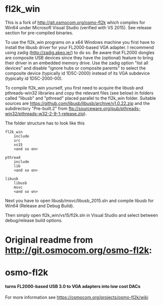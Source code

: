 fl2k_win
===========
This is a fork of http://git.osmocom.org/osmo-fl2k which compiles for Win64 under Microsoft Visual Studio (verified with VS 2015). See release section for pre-compiled binaries.

To use the fl2k_win programs on a x64 Windows machine you first have to install the libusb driver for your FL2000-based VGA adapter. I recommend using zadig (http://zadig.akeo.ie/) to do so. Be aware that FL2000 dongles are composite USB devices since they have the (optional) feature to bring their driver in an embedded memory drive. Use the zadig option "list all devices” and disable "ignore hubs or composite parents" to select the composite device (typically id 1D5C-2000) instead of its VGA subdevice (typically id 1D5C-2000-00).

To compile fl2k_win yourself, you first need to acquire the libusb and pthreads-win32 libraries and copy the relevant files (see below) in folders called "libusb" and "pthread" placed parallel to the fl2k_win folder. Suitable sources are https://github.com/libusb/libusb/archive/v1.0.22.zip and the subdirectory "Pre-built.2" from ftp://sourceware.org/pub/pthreads-win32/pthreads-w32-2-9-1-release.zip). 

The folder structure has to look like this

    fl2k_win
        include
        src
        vs15
        <and so on>
    
    pthread
        include
        lib
        <and so on>
	
    libusb
        libusb
        msvc
        <and so on>
    
Next you have to open libusb/msvc/libusb_2015.sln and compile libusb for Win64 (Release and Debug Build).
   
Then simply open fl2k_win/vs15/fl2k.sln in Visual Studio and select between debug/release build options.

Original readme from http://git.osmocom.org/osmo-fl2k:
===========
# osmo-fl2k
#### turns FL2000-based USB 3.0 to VGA adapters into low cost DACs

For more information see https://osmocom.org/projects/osmo-fl2k/wiki
